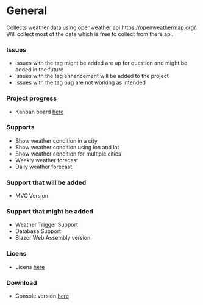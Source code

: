 # General
Collects weather data using openweather api https://openweathermap.org/. 
Will collect most of the data which is free to collect from there api. 

### Issues
- Issues with the tag might be added are up for question and might be added in the future
- Issues with the tag enhancement will be added to the project
- Issues with the tag bug are not working as intended

### Project progress
- Kanban board [here](https://github.com/users/Carpenteri1/projects/3) 

### Supports
- Show weather condition in a city
- Show weather condition using lon and lat
- Show weather condition for multiple cities
- Weekly weather forecast 
- Daily weather forecast 

### Support that will be added
- MVC Version

### Support that might be added
- Weather Trigger Support
- Database Support
- Blazor Web Assembly version

### Licens
- Licens [here](https://github.com/Carpenteri1/WeatherApp/blob/master/LICENSE)

### Download 
- Console version [here](https://github.com/Carpenteri1/WeatherApp/releases/download/v1.0/Bin.zip) 
